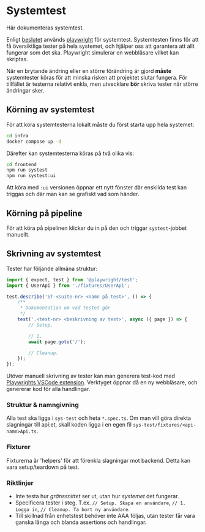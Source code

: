 # Systemtest

Här dokumenteras systemtest.

Enligt [beslutet](https://git.cs.umu.se/courses-project/5dv214vt23/docs/-/blob/main/Chapters/QA/beslut.md) används [playwright](https://playwright.dev/) för systemtest. Systemtesten finns för att få översiktliga
tester på hela systemet, och hjälper oss att garantera att allt fungerar som det ska. Playwright simulerar en
webbläsare vilket kan skriptas.

När en brytande ändring eller en större förändring är gjord **måste** systemtester
köras för att minska risken att projektet slutar fungera. För tillfället är testerna relativt enkla, men utvecklare **bör** skriva tester när större ändringar sker.

## Körning av systemtest

För att köra systemtesterna lokalt måste du först starta upp hela systemet:

```sh
cd infra
docker compose up -d
```

Därefter kan systemtesterna köras på två olika vis:

```sh
cd frontend
npm run systest
npm run systest:ui
```

Att köra med `:ui` versionen öppnar ett nytt fönster där enskilda test
kan triggas och där man kan se grafiskt vad som händer.

## Körning på pipeline

För att köra på pipelinen klickar du in på den och triggar `systest`-jobbet
manuellt.

## Skrivning av systemtest

Tester har följande allmäna struktur:

```ts
import { expect, test } from '@playwright/test';
import { UserApi } from './fixtures/UserApi';

test.describe('ST-<suite-nr> <namn på test>', () => {
    /**
     * Dokumentation om vad testet gör
     */
    test('.<test-nr> <beskrivning av test>', async ({ page }) => {
        // Setup.

        // 1.
        await page.goto('/');

        // Cleanup.
    });
});
```

Utöver manuell skrivning av tester kan man generera test-kod med
[Playwrights VSCode extension](https://marketplace.visualstudio.com/items?itemName=ms-playwright.playwright). Verktyget öppnar då en ny webbläsare, och
genererar kod för alla handlingar.

### Struktur & namngivning

Alla test ska ligga i `sys-test` och heta `*.spec.ts`. Om man vill göra
direkta slagningar till api:et, skall koden ligga i en egen fil
`sys-test/fixtures/<api-namn>Api.ts`. 

### Fixturer

Fixturerna är 'helpers' för att förenkla slagningar mot backend. Detta kan
vara setup/teardown på test.

### Riktlinjer

- Inte testa hur *gränssnittet* ser ut, utan hur *systemet* det fungerar.
- Specificera tester i steg. T.ex. `// Setup. Skapa en användare`, `// 1. Logga in`,
    `// Cleanup. Ta bort ny användare`.
- Till skillnad från enhetstest behöver inte AAA följas, utan tester får vara
    ganska långa och blanda assertions och handlingar.
